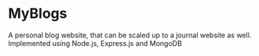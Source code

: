 # MyBlogs
A personal blog website, that can be scaled up to a journal website as well. Implemented using Node.js, Express.js and MongoDB
